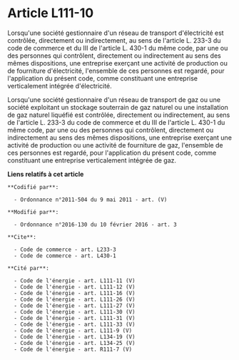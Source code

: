 # Article L111-10

Lorsqu'une société gestionnaire d'un réseau de transport d'électricité est contrôlée, directement ou indirectement, au sens
de l'article L. 233-3 du code de commerce et du III de l'article L. 430-1 du même code, par une ou des personnes qui
contrôlent, directement ou indirectement au sens des mêmes dispositions, une entreprise exerçant une activité de production
ou de fourniture d'électricité, l'ensemble de ces personnes est regardé, pour l'application du présent code, comme
constituant une entreprise verticalement intégrée d'électricité. 

Lorsqu'une société gestionnaire d'un réseau de transport de gaz ou une société exploitant un stockage souterrain de gaz
naturel ou une installation de gaz naturel liquéfié est contrôlée, directement ou indirectement, au sens de l'article L.
233-3 du code de commerce et du III de l'article L. 430-1 du même code, par une ou des personnes qui contrôlent, directement
ou indirectement au sens des mêmes dispositions, une entreprise exerçant une activité de production ou une activité de
fourniture de gaz, l'ensemble de ces personnes est regardé, pour l'application du présent code, comme constituant une
entreprise verticalement intégrée de gaz.

**Liens relatifs à cet article**

	**Codifié par**:

	  - Ordonnance n°2011-504 du 9 mai 2011 - art. (V)

	**Modifié par**:

	  - Ordonnance n°2016-130 du 10 février 2016 - art. 3

	**Cite**:

	  - Code de commerce - art. L233-3
	  - Code de commerce - art. L430-1

	**Cité par**:

	  - Code de l'énergie - art. L111-11 (V)
	  - Code de l'énergie - art. L111-12 (V)
	  - Code de l'énergie - art. L111-16 (V)
	  - Code de l'énergie - art. L111-26 (V)
	  - Code de l'énergie - art. L111-27 (V)
	  - Code de l'énergie - art. L111-30 (V)
	  - Code de l'énergie - art. L111-31 (V)
	  - Code de l'énergie - art. L111-33 (V)
	  - Code de l'énergie - art. L111-9 (V)
	  - Code de l'énergie - art. L134-19 (V)
	  - Code de l'énergie - art. L134-25 (V)
	  - Code de l'énergie - art. R111-7 (V)
